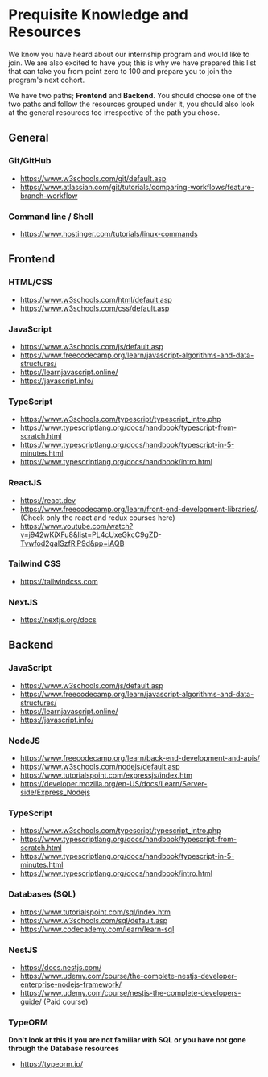 # Prequisite Knowledge and Resources
We know you have heard about our internship program and would like to join. We are also excited to have you; this is why we have prepared this list that can take you from point zero to 100 and prepare you to join the program's next cohort.

We have two paths; **Frontend** and **Backend**. You should choose one of the two paths and follow the resources grouped under it, you should also look at the general resources too irrespective of the path you chose.


## General

### Git/GitHub
- https://www.w3schools.com/git/default.asp
- https://www.atlassian.com/git/tutorials/comparing-workflows/feature-branch-workflow

### Command line / Shell
- https://www.hostinger.com/tutorials/linux-commands

## Frontend

### HTML/CSS

- https://www.w3schools.com/html/default.asp
- https://www.w3schools.com/css/default.asp

### JavaScript

- https://www.w3schools.com/js/default.asp
- https://www.freecodecamp.org/learn/javascript-algorithms-and-data-structures/
- https://learnjavascript.online/
- https://javascript.info/

### TypeScript

- https://www.w3schools.com/typescript/typescript_intro.php
- https://www.typescriptlang.org/docs/handbook/typescript-from-scratch.html
- https://www.typescriptlang.org/docs/handbook/typescript-in-5-minutes.html
- https://www.typescriptlang.org/docs/handbook/intro.html

### ReactJS

- https://react.dev
- https://www.freecodecamp.org/learn/front-end-development-libraries/. (Check only the react and redux courses here)
- https://www.youtube.com/watch?v=j942wKiXFu8&list=PL4cUxeGkcC9gZD-Tvwfod2gaISzfRiP9d&pp=iAQB

### Tailwind CSS
- https://tailwindcss.com
### NextJS
- https://nextjs.org/docs

## Backend

### JavaScript

- https://www.w3schools.com/js/default.asp
- https://www.freecodecamp.org/learn/javascript-algorithms-and-data-structures/
- https://learnjavascript.online/
- https://javascript.info/

### NodeJS

- https://www.freecodecamp.org/learn/back-end-development-and-apis/
- https://www.w3schools.com/nodejs/default.asp
- https://www.tutorialspoint.com/expressjs/index.htm
- https://developer.mozilla.org/en-US/docs/Learn/Server-side/Express_Nodejs

### TypeScript

- https://www.w3schools.com/typescript/typescript_intro.php
- https://www.typescriptlang.org/docs/handbook/typescript-from-scratch.html
- https://www.typescriptlang.org/docs/handbook/typescript-in-5-minutes.html
- https://www.typescriptlang.org/docs/handbook/intro.html

### Databases (SQL)

- https://www.tutorialspoint.com/sql/index.htm
- https://www.w3schools.com/sql/default.asp
- https://www.codecademy.com/learn/learn-sql

### NestJS

- https://docs.nestjs.com/
- https://www.udemy.com/course/the-complete-nestjs-developer-enterprise-nodejs-framework/
- https://www.udemy.com/course/nestjs-the-complete-developers-guide/ (Paid course)

### TypeORM

**Don't look at this if you are not familiar with SQL or you have not gone through the Database resources**
- https://typeorm.io/
